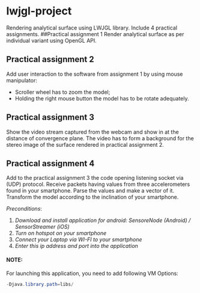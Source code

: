 # lwjgl-project
Rendering analytical surface using LWJGL library.
Include 4 practical assignments.
##Practical assignment 1
Render analytical surface as per individual variant using OpenGL API.
## Practical assignment 2
Add user interaction to the software from assignment 1 by using mouse manipulator:
- Scroller wheel has to zoom the model;
- Holding the right mouse button the model has to be rotate adequately.
## Practical assignment 3
Show the video stream captured from the webcam and show in at the distance of convergence plane. The video has to form a background for the stereo image of the surface rendered in practical assignment 2.
## Practical assignment 4
Add to the practical assignment 3 the code opening listening socket via (UDP) protocol. Receive packets having values from three accelerometers found in your smartphone. Parse the values and make a vector of it. Transform the model according to the inclination of your smartphone.

*_Preconditions_*:
1. _Download and install application for android: SensoreNode (Android) / SensorStreamer (iOS)_
2. _Turn on hotspot on your smartphone_
3. _Connect your Laptop via WI-FI to your smartphone_
4. _Enter this ip address and port into the application_
#### NOTE:
For launching this application, you need to add following VM Options:
```java
-Djava.library.path=libs/
```
